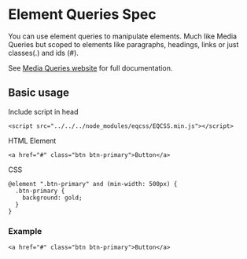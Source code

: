 ﻿<link rel="stylesheet" href="css/eqcss.css">
<script src="../../../node_modules/eqcss/EQCSS.min.js"></script>

# Element Queries Spec

You can use element queries to manipulate elements. Much like Media Queries but scoped to elements like paragraphs, headings, links or just classes(.) and ids (#).

See [Media Queries website](http://elementqueries.com/) for full documentation.

## Basic usage
Include script in head
```
<script src="../../../node_modules/eqcss/EQCSS.min.js"></script>
```

HTML Element
```
<a href="#" class="btn btn-primary">Button</a>
```

CSS
```
@element ".btn-primary" and (min-width: 500px) {
  .btn-primary {
    background: gold;
  }
}
```

### Example
```example
<a href="#" class="btn btn-primary">Button</a>
```
